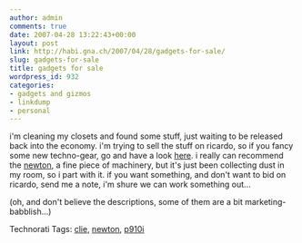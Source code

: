 ```yaml
---
author: admin
comments: true
date: 2007-04-28 13:22:43+00:00
layout: post
link: http://habi.gna.ch/2007/04/28/gadgets-for-sale/
slug: gadgets-for-sale
title: gadgets for sale
wordpress_id: 932
categories:
- gadgets and gizmos
- linkdump
- personal
---
```


i'm cleaning my closets and found some stuff, just waiting to be released back into the economy. i'm trying to sell the stuff on ricardo, so if you fancy some new techno-gear, go and have a look [here](http://info.ricardo.ch/sxe).
i really can recommend the [newton](http://my.ricardo.ch/accdb/viewItem.asp?IDI=506457136), a fine piece of machinery, but it's just been collecting dust in my room, so i part with it. if you want something, and don't want to bid on ricardo, send me a note, i'm shure we can work something out...

(oh, and don't believe the descriptions, some of them are a bit marketing-babblish...) 


Technorati Tags: [clie](http://www.technorati.com/tag/clie), [newton](http://www.technorati.com/tag/newton), [p910i](http://www.technorati.com/tag/p910i)
